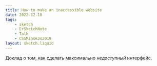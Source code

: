 ```yaml
---
title: How to make an inaccessible website
date: 2022-12-18
tags:
    - sketch
    - ErSketchNote
    - Talk
    - CSSMinskJs2019
layout: sketch.liquid
---
```


Доклад о том, как сделать максимально _недоступный_ интерфейс.
